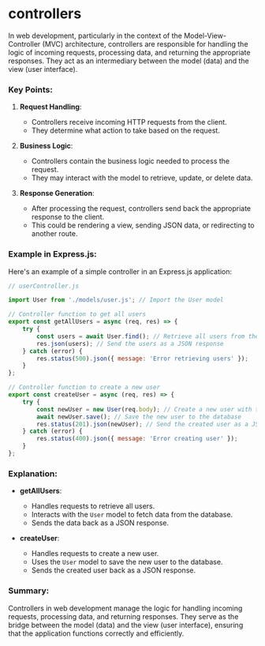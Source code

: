 # controllers 

In web development, particularly in the context of the Model-View-Controller (MVC) architecture, controllers are responsible for handling the logic of incoming requests, processing data, and returning the appropriate responses. They act as an intermediary between the model (data) and the view (user interface).

### Key Points:
1. **Request Handling**:
   - Controllers receive incoming HTTP requests from the client.
   - They determine what action to take based on the request.

2. **Business Logic**:
   - Controllers contain the business logic needed to process the request.
   - They may interact with the model to retrieve, update, or delete data.

3. **Response Generation**:
   - After processing the request, controllers send back the appropriate response to the client.
   - This could be rendering a view, sending JSON data, or redirecting to another route.

### Example in Express.js:
Here's an example of a simple controller in an Express.js application:

```javascript
// userController.js

import User from './models/user.js'; // Import the User model

// Controller function to get all users
export const getAllUsers = async (req, res) => {
    try {
        const users = await User.find(); // Retrieve all users from the database
        res.json(users); // Send the users as a JSON response
    } catch (error) {
        res.status(500).json({ message: 'Error retrieving users' });
    }
};

// Controller function to create a new user
export const createUser = async (req, res) => {
    try {
        const newUser = new User(req.body); // Create a new user with the request body data
        await newUser.save(); // Save the new user to the database
        res.status(201).json(newUser); // Send the created user as a JSON response
    } catch (error) {
        res.status(400).json({ message: 'Error creating user' });
    }
};
```

### Explanation:
- **getAllUsers**:
  - Handles requests to retrieve all users.
  - Interacts with the `User` model to fetch data from the database.
  - Sends the data back as a JSON response.

- **createUser**:
  - Handles requests to create a new user.
  - Uses the `User` model to save the new user to the database.
  - Sends the created user back as a JSON response.

### Summary:
Controllers in web development manage the logic for handling incoming requests, processing data, and returning responses. They serve as the bridge between the model (data) and the view (user interface), ensuring that the application functions correctly and efficiently.